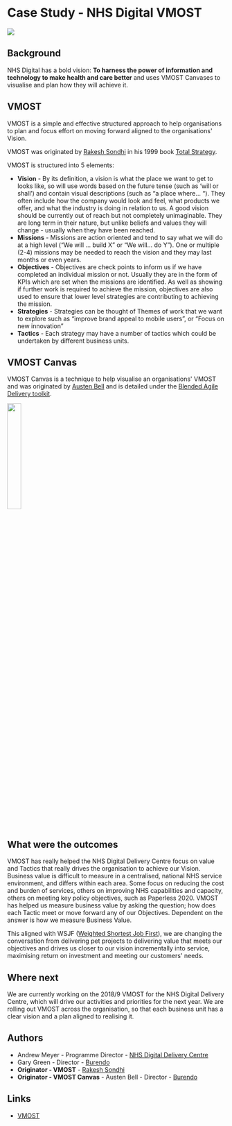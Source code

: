 # Case Study - NHS Digital VMOST

[<img src=https://digital.nhs.uk/media/89/NHSDigital/variant1/NHS_Digital_logo_70YR>](https://digital.nhs.uk/home)

## Background

NHS Digital has a bold vision: **To harness the power of information and technology to make health and care better** and uses VMOST Canvases to visualise and plan how they will achieve it.

## VMOST

VMOST is a simple and effective structured approach to help organisations to plan and focus effort on moving forward aligned to the organisations' Vision.

VMOST was originated by [Rakesh Sondhi](<http://rakeshsondhi.com/>) in his 1999 book [Total Strategy](https://www.amazon.co.uk/Total-Strategy-Rakesh-K-Sondhi/dp/0952884518).

VMOST is structured into 5 elements:

* **Vision** - By its definition, a vision is what the place we want to get to looks like, so will use words based on the future tense (such as ‘will or shall’) and contain visual descriptions (such as “a place where… “). They often include how the company would look and feel, what products we offer, and what the industry is doing in relation to us. A good vision should be currently out of reach but not completely unimaginable. They are long term in their nature, but unlike beliefs and values they will change - usually when they have been reached.
* **Missions** - Missions are action oriented and tend to say what we will do at a high level (“We will … build X” or “We will… do Y”). One or multiple (2-4) missions may be needed to reach the vision and they may last months or even years.
* **Objectives** - Objectives are check points to inform us if we have completed an individual mission or not. Usually they are in the form of KPIs which are set when the missions are identified. As well as showing if further work is required to achieve the mission, objectives are also used to ensure that lower level strategies are contributing to achieving the mission.
* **Strategies** - Strategies can be thought of Themes of work that we want to explore such as “improve brand appeal to mobile users”, or “Focus on new innovation”
* **Tactics** - Each strategy may have a number of tactics which could be undertaken by different business units.

## VMOST Canvas

VMOST Canvas is a technique to help visualise an organisations' VMOST and was originated by [Austen Bell](http://burendo.com) and is detailed under the [Blended Agile Delivery toolkit](http://bad.tools).

[<img src=https://github.com/The-BAD-Toolit/Blended-Agile-Delivery-Toolkit/raw/VMOST/images/cheatsheet-VMOST-MissionBoard-A0.jpg width=25%>](http://bad.tools/docs/cheatsheet-VMOST-MissionBoard-A0.pdf)

## What were the outcomes

VMOST has really helped the NHS Digital Delivery Centre focus on value and Tactics that really drives the organisation to achieve our Vision.  Business value is difficult to measure in a centralised, national NHS service environment, and differs within each area.  Some focus on reducing the cost and burden of services, others on improving NHS capabilities and capacity, others on meeting key policy objectives, such as Paperless 2020.  VMOST has helped us measure business value by asking the question; how does each Tactic meet or move forward any of our Objectives.  Dependent on the answer is how we measure Business Value.

This aligned with WSJF ([Weighted Shortest Job First](http://bad.tools/wiki/tools-vmost/introduction-to-using-wsjf/)), we are changing the conversation from delivering pet projects to delivering value that meets our objectives and drives us closer to our vision incrementally into service, maximising return on investment and meeting our customers' needs.

## Where next

We are currently working on the 2018/9 VMOST for the NHS Digital Delivery Centre, which will drive our activities and priorities for the next year.  We are rolling out VMOST across the organisation, so that each business unit has a clear vision and a plan aligned to realising it.

## Authors

* Andrew Meyer - Programme Director - [NHS Digital Delivery Centre](https://digital.nhs.uk/home)
* Gary Green - Director - [Burendo](http://burendo.com)
* **Originator - VMOST** - [Rakesh Sondhi](<http://rakeshsondhi.com/>)
* **Originator - VMOST Canvas** - Austen Bell - Director - [Burendo](http://burendo.com)


## Links

* [VMOST](http://bad.tools/vmost/)